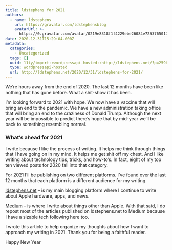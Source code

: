 ```yaml
---
title: ldstephens for 2021
authors:
  - name: ldstephens
    url: https://gravatar.com/ldstephensblog
    avatarUrl: >-
      https://0.gravatar.com/avatar/0219e8318f1f4229ebe26084e7253765017f43ca0c631be37dc6d0b8ad6e40a4?s=96&d=identicon&r=G
date: 2020-12-31T15:29:04.000Z
metadata:
  categories:
    - Uncategorized
  tags: []
  uuid: 11ty/import::wordpressapi-hosted::http://ldstephens.net/?p=2596
  type: wordpressapi-hosted
  url: http://ldstephens.net/2020/12/31/ldstephens-for-2021/
---
```

We’re hours away from the end of 2020. The last 12 months have been like nothing that has gone before. What a shit-show it has been.

I’m looking forward to 2021 with hope. We now have a vaccine that will bring an end to the pandemic. We have a new administration taking office that will bring an end to the craziness of Donald Trump. Although the next year will be impossible to predict there’s hope that by mid-year we’ll be back to something resembling normal.

### What’s ahead for 2021

I write because I like the process of writing. It helps me think through things that I have going on in my mind. It helps me get shit off my chest. And I like writing about technology tips, tricks, and how-to’s. In fact, eight of my top ten viewed posts for 2020 fall into that category.

For 2021 I’ll be publishing on two different platforms. I’ve found over the last 12 months that each platform is a different audience for my writing.

[ldstephens.net](https://ldstephens.net) – is my main blogging platform where I continue to write about Apple hardware, apps, and news.

[Medium](https://ldstephens.medium.com) – is where I write about things other than Apple. With that said, I do repost most of the articles published on ldstephens.net to Medium because I have a sizable tech following here too.

I wrote this article to help organize my thoughts about how I want to approach my writing in 2021. Thank you for being a faithful reader.

Happy New Year